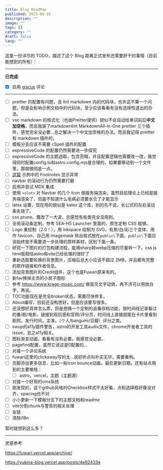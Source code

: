 ```yaml
---
title: Blog RoadMap
published: 2025-08-16
description: ""
image: ""
tags: []
category: ""
draft: false
lang: ""
---
```


这是一份详尽的 TODO，描述了这个 Blog 距离正式发布还需要肝干的事情（目前能想到的所有）：

---

**已完成**:

- [x] 启用 [giscus](https://giscus.app/zh-CN) 评论

---

- [ ] preitter 的配置有问题，会 lint markdown 内的代码块，也许这不算一个问题，但是会影响示例文档中的代码块，至少应该看看有没有选择性退出的办法。
- [ ] vsc markdown 的格式化（也由Preitter提供）貌似不会自动给单词前后**中文加空格**，而且我装了markdownlint MarkdownAll-in-One preitter 三个插件，感觉完全没必要...总之解决一个中文加空格的办法。而且我记得 preitter 有 markdown 插件的。
- [ ] 模板分支应该不需要 cSpell 插件的配置
- [ ] expressiveCode 的配置仍然需要进一步探究
- [ ] expressiveCode 的主题选取，包含亮暗，并且配置逻辑也需要改一改，我觉得同时配置config.ts和astro.config.mjs是合理的，如果要移动到一个文件里，那就做彻底一点。
- [ ] [这篇](https://fuwari.vercel.app/posts/markdown/) 示例中的 Footnotes 显示异常
- [ ] navbar 的滚动行为仍然需要打磨
- [ ] 启用并尝试 MDX 集成
- [ ] 使用 `<slot>` 对 Navbar 的几个 Icon 做服务端渲染，虽然目前理论上已经是服务端渲染了，但是不知道什么毛病必须要水合了才能显示
- [ ] latex 设置，现在用的貌似是 katex 这个库，别的先不说，长公式的左右滚动条失效了。
- [ ] css prune，魔改了一大波，总感觉有些类完全没用到。
- [ ] 全局滚动条定制，参考 SEA-H5 Launcher 里面的，原生定制 CSS 就够。
- [ ] Logo 重绘制（2.0！），用 inkspace 绘制为 SVG，有黑/白/彩三个变体，用作 favicon，自己用 imagemask 转出格式放在`public\`下面，`public\`下面应该始终放不需要进一步处理的原样素材，区别下面一条。
- [ ] 研究一下图片的打包构建流程，能用sharp转webp压缩的尽量转一下。css js html我相信astro和vite已经处理的很好了
- [ ] 重新选取要轮换的背景图片，压缩后总大小应该不超过 2MB，并且都有完整的原作链接和作者信息。
- [ ] 添加背景图片的Credit组件，这个也是Fuwari原来有的。
- [ ] 新fav换掉主页的小房子图标
- [ ] 参考 <https://www.krage-music.com/> 做首页文字动效，再不济可以用放白字，再说。
- [ ] TOC功能现在是完全broken状态，需要尽快修复。
- [ ] About编写，目前还没构思好，但是应该要写很多。
- [ ] 还没想好具体怎么弄，但是想搞一个定制的追番存档功能，按时间线记录看过的番/剧/电影，链接到观后感和官网/评分页，时间线上直接就能在卡片里看到剧照，发行时间，主演，（个人/bangumi/豆瓣）评分之类。
- [ ] swup的a11y插件警告，astro的开发工具audix文件，chrome开发者工具的issue，总之a11y相关。
- [ ] 图标渐变动画，看看有没有必要，我感觉没必要。
- [ ] pagefind配置，虽然它说这是0配置的...
- [ ] 对接一个评论系统
- [ ] fuwari这里的clickaway写的太...说好听点叫朴实无华，需要重构。
- [ ] 页脚添加更多信息，比如一些icon bounce动画，最后更新日期，还有站点用到的主要堆栈：
  - [ ] astro，vercel，主题（主题源）
- [ ] 对接一个好用的cms系统
- [ ] 刚发现的，这个github风格的Checkbox样式不太好看，点和选择框好像没对齐，spacing也不对
- [ ] 小小更新一下模板分支下的主题文档和readme
- [ ] vite分割chunk与警告的相关处理
- [ ] 友链
- [ ] 清除i18n

暂时就想到这么多？

---
灵感参考

<https://fuwari.vercel.app/archive/>

<https://yukina-blog.vercel.app/posts/4e92433e>
